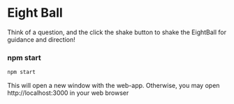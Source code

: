 # Eight Ball
Think of a question, and the click the shake button to shake the EightBall for guidance and direction!

### npm start
```bash
npm start
```

This will open a new window with the web-app.  Otherwise, you may open http://localhost:3000 in your web browser